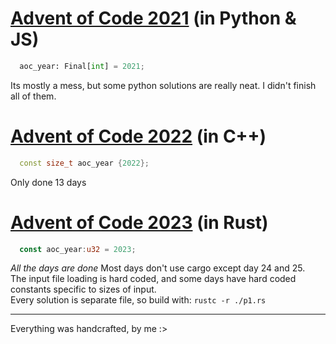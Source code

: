 # [Advent of Code 2021](https://adventofcode.com/2021) (in Python & JS)
```py
  aoc_year: Final[int] = 2021;
```
  Its mostly a mess, but some python solutions are really neat. I didn't finish all of them.
# [Advent of Code 2022](https://adventofcode.com/2022) (in C++)
```cpp
  const size_t aoc_year {2022};
```
  Only done 13 days  
# [Advent of Code 2023](https://adventofcode.com/2023) (in Rust)
```rust
  const aoc_year:u32 = 2023;
```
*All the days are done*
Most days don't use cargo except day 24 and 25.   
The input file loading is hard coded, and some days have hard coded constants specific to sizes of input.   
Every solution is separate file, so build with: `rustc -r ./p1.rs`   

---
Everything was handcrafted, by me :>   
